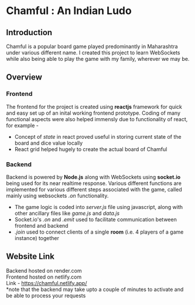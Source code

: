 # Chamful : An Indian Ludo

## Introduction
Chamful is a popular board game played predominantly in Maharashtra under various different name. I created this project to learn WebSockets while also being able to play the game with my family, wherever we may be.

## Overview

### Frontend
The frontend for the project is created using **reactjs** framework for quick and easy set up of an inital working frontend prototype. Coding of many functional aspects were also helped immensly due to functionality of react, for example - 
- Concept of *state* in react proved useful in storing current state of the board and dice value locally
- React grid helped hugely to create the actual board of Chamful
  
### Backend
Backend is powered by **Node.js** along with WebSockets using **socket.io** being used for its near realtime response. Various different functions are implemented for various different steps associated with the game, called mainly using websockets *.on* functionality.
- The game logic is coded into *server.js* file using javascript, along with other ancillary files like *game.js* and *data.js*
- Socket.io's *.on* and *.emit* used to facilitate communication between frontend and backend
- *.join* used to connect clients of a single **room** (i.e. 4 players of a game instance) together 

## Website Link
Backend hosted on render.com  
Frontend hosted on netlify.com  
Link - https://chamful.netlify.app/  
*note that the backend may take upto a couple of minutes to activate and be able to process your requests
